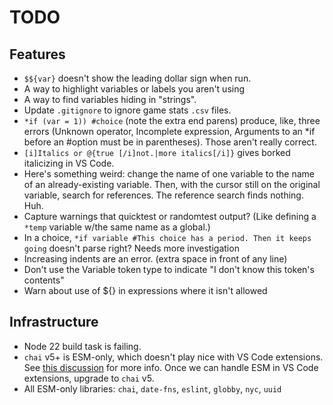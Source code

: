 # TODO

## Features

- `$${var}` doesn't show the leading dollar sign when run.
- A way to highlight variables or labels you aren't using
- A way to find variables hiding in "strings".
- Update `.gitignore` to ignore game stats `.csv` files.
- `*if (var = 1)) #choice` (note the extra end parens) produce, like, three errors (Unknown operator, Incomplete expression, Arguments to an *if before an #option must be in parentheses). Those aren't really correct.
- `[i]Italics or @{true [/i]not.|more italics[/i]}` gives borked italicizing in VS Code.
- Here's something weird: change the name of one variable to the name of an already-existing variable. Then, with the cursor still on the original variable, search for references. The reference search finds nothing. Huh.
- Capture warnings that quicktest or randomtest output? (Like defining a `*temp` variable w/the same name as a global.)
- In a choice, `*if variable #This choice has a period. Then it keeps going` doesn't parse right? Needs more investigation
- Increasing indents are an error. (extra space in front of any line)
- Don't use the Variable token type to indicate "I don't know this token's contents"
- Warn about use of ${} in expressions where it isn't allowed

## Infrastructure

- Node 22 build task is failing.
- `chai` v5+ is ESM-only, which doesn't play nice with VS Code extensions. See [this discussion](https://github.com/chaijs/chai/issues/1568) for more info. Once we can handle ESM in VS Code extensions, upgrade to `chai` v5.
- All ESM-only libraries: `chai`, `date-fns`, `eslint`, `globby`, `nyc`, `uuid`